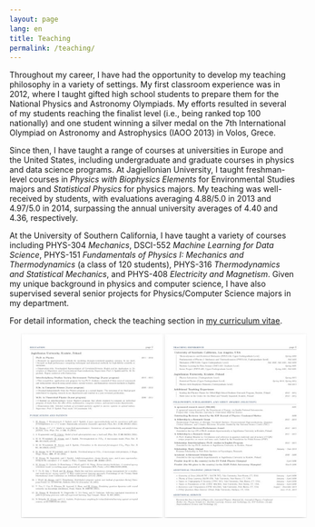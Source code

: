 ```yaml
---
layout: page
lang: en
title: Teaching
permalink: /teaching/
---
```


Throughout my career, I have had the opportunity to develop my teaching philosophy in a variety of settings. My first classroom experience was in 2012, where I taught gifted high school students to prepare them for the National Physics and Astronomy Olympiads. My efforts resulted in several of my students reaching the finalist level (i.e., being ranked top 100 nationally) and one student winning a silver medal on the 7th International Olympiad on Astronomy and Astrophysics (IAOO 2013) in Volos, Grece.

<!--
I developed my teaching philosophy in several contexts.
My first classroom experience in 2012 involved teaching gifted high school students. The classes were designed to prepare students for the National Physics and Astronomy Olympiads.
Several students reached the finalist level of the Olympiad competition (i.e., ranked in the top 100 nationally) in the National Physics Olympiad and one of my students received the silver medal won on the 7th International Olympiad on Astronomy and Astrophysics (IAOO 2013) in Volos, Grece.
-->

Since then, I have taught a range of courses at universities in Europe and the United States, including undergraduate and graduate courses in physics and data science programs. At Jagiellonian University, I taught freshman-level courses in <i>Physics with Biophysics Elements</i> for Environmental Studies majors and <i>Statistical Physics</i> for physics majors.
My teaching was well-received by students, with evaluations averaging 4.88/5.0 in 2013 and 4.97/5.0 in 2014, surpassing the annual university averages of 4.40 and 4.36, respectively.

<!--
Since then, I had an opportunity of teaching both small and large courses at universities in Europe and USA, including core classes from physics and data science programs, both on the undergraduate and graduate levels. At the Jagiellonian University, I taught freshman-level class, <i>Physics with Biophysics Elements</i> for Environmental Studies majors students, and <i>Statistical Physics</i> offered to physics majors.
The student evaluated my classes at 4.88/5.0 in 2013 and 4.97/5.0 in 2014, with the annual university averages being 4.40 and 4.36 respectively.
-->

At the University of Southern California, I have taught a variety of courses including PHYS-304 <i>Mechanics</i>, DSCI-552 <i>Machine Learning for Data Science</i>, PHYS-151 <i>Fundamentals of Physics I: Mechanics and Thermodynamics</i> (a class of 120 students), PHYS-316 <i>Thermodynamics and Statistical Mechanics</i>, and PHYS-408 <i>Electricity and Magnetism</i>. Given my unique background in physics and computer science, I have also supervised several senior projects for Physics/Computer Science majors in my department.

<!--
At the University of Southern California, for three consecutive years I taught PHYS-304 <i>Mechanics</i>, an upper-division undergraduate class that can be regarded as an introduciton to theoretical physics. In addition to that, in 2021 I taught DSCI-552 <i>Machine Learning for Data Science</i>, in 2022 PHYS-151 <i>Fundamentals of Physics I: Mechanics and Thermodynamics</i>, and in 2023 PHYS-316 <i>Thermodynamics and Statistical Mechanics</i>. Given my unique experience, combining physics and computer science, I also supervised a number of senior projects from Physics/Computer Science majors.
-->

For detail information, check the teaching section in [my curriculum vitae](/assets/abram_cv.pdf).

<center>
<a href="/assets/abram_cv.pdf" rel="Abram CV" style="text-decoration: none">
    <img src="/assets/teaching_teaser.jpg" width="700" hspace="20"/>
</a>
</center>
